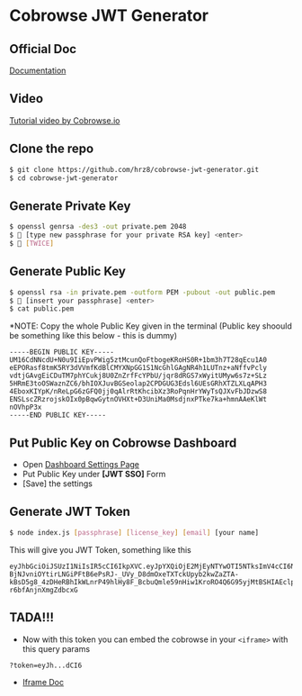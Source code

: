# Cobrowse JWT Generator

## Official Doc
[Documentation](https://docs.cobrowse.io/agent-side-integrations/json-web-tokens-jwts)

## Video
[Tutorial video by Cobrowse.io](https://www.youtube.com/watch?v=jm8AYUfH9hw&t=288s)

## Clone the repo
```bash
$ git clone https://github.com/hrz8/cobrowse-jwt-generator.git
$ cd cobrowse-jwt-generator
```

## Generate Private Key
```bash
$ openssl genrsa -des3 -out private.pem 2048
$ 🔑 [type new passphrase for your private RSA key] <enter>
$ 🔑 [TWICE]
```

## Generate Public Key
```bash
$ openssl rsa -in private.pem -outform PEM -pubout -out public.pem
$ 🔑 [insert your passphrase] <enter>
$ cat public.pem
```
*NOTE: Copy the whole Public Key given in the terminal (Public key shoould be something like this below - this is dummy)
```
-----BEGIN PUBLIC KEY-----
UM16CdNNcdU+N0u9IiEpvPWig5ztMcunQoFtbogeKRoHS0R+1bm3h7T28qEcu1A0
eEPORasf8tmK5RY3dVVmfKdBlCMYXNpGG1S1NcGhlGAgNR4h1LUTnz+aNffvPcly
vdtjGAvgEiCDuTM7phYCukj8U0ZnZrfFcYPbU/jqr8dRGS7xWyitUMyw6s7z+SLz
5HRmE3toOSWaznZC6/bhIOXJuvBGSeolap2CPDGUG3Edsl6UEsGRhXTZLXLqAPH3
4EboxKIYpK/nReLpG6zGFQ0jj0qAlrRtKhcibXz3RoPqnHrYWyTsQJXvFbJDzwS8
ENSLscZRzrojskOIx0pBqwGytnOVHXt+D3UniMa0MsdjnxPTke7ka+hmnAAeKlWt
nOVhpP3x
-----END PUBLIC KEY-----
```

## Put Public Key on Cobrowse Dashboard
- Open [Dashboard Settings Page](https://cobrowse.io/dashboard/settings/integrations)
- Put Public Key under **[JWT SSO]** Form
- [Save] the settings

## Generate JWT Token
```bash
$ node index.js [passphrase] [license_key] [email] [your name]
```
This will give you JWT Token, something like this
```
eyJhbGciOiJSUzI1NiIsIR5cCI6IkpXVC.eyJpYXQiOjE2MjEyNTYwOTI5NTksImV4cCI6NDEwMjMzMzIwMDAwMCwiYXVkIjoiaHR0cHM6Ly9jb2Jyb3dzZS5pbyIsImlzcyI6jFCV0dWTEdsOXlDWFlBIiwic3ViIjoiaGlyemludXJmYWtocmlhbkBnbWFpbC5jb20iLCJkaXNwbGF5TmFtZSI6IkhpcnppIE51cmZha2hyaWFu.u1n1gsSbua96OEgU3cHC8vYGfHeMnsR1vtE1f1OOdB2jw4V4slcKT5a9cvhV0LVSkbfFs8ZHSJjVE_kvzJ-BjNJvniOYtirLNGiPFtB6ePsRJ-_UVy_D8dmOxeTXTckUpyb2kwZaZTA-kBsD5g8_4zDHeRBhIkWLnrP49hlHy8F_BcbuQmle59nHiw1KroRO4Q6G95yjMtBSHIAEclpXlfru6t4G0r5jBeNDmlLrLrqh2tIy6cfwShFWWSPwlwTtO8ijVazSoiXjFoP0sVyMLHC7mhjO8KcuyjeWZrv1V3INL5yChxx9M1vmnvjSl4tM-r6bfAnjnXmgZdbcxG
```

## TADA!!!
- Now with this token you can embed the cobrowse in your `<iframe>` with this query params
```
?token=eyJh...dCI6
```
- [Iframe Doc](https://docs.cobrowse.io/agent-side-integrations/custom-iframe-embeds)